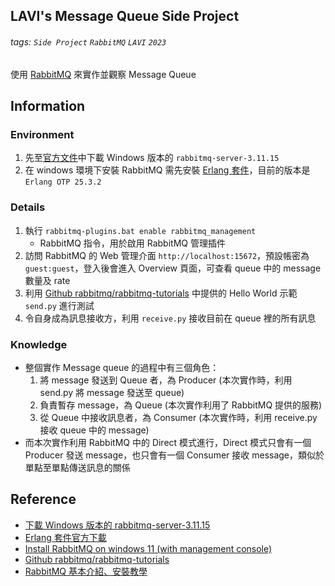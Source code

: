 ## LAVI's Message Queue Side Project
###### tags: `Side Project` `RabbitMQ` `LAVI` `2023` 
使用 [RabbitMQ](https://www.rabbitmq.com/) 來實作並觀察 Message Queue 

## Information
### Environment
1. 先至[官方文件](https://www.rabbitmq.com/install-windows.html)中下載 Windows 版本的 `rabbitmq-server-3.11.15`
2. 在 windows 環境下安裝 RabbitMQ 需先安裝 [Erlang 套件](https://www.erlang.org/downloads)，目前的版本是 `Erlang OTP 25.3.2`

### Details
1. 執行 `rabbitmq-plugins.bat enable rabbitmq_management`
    - RabbitMQ 指令，用於啟用 RabbitMQ 管理插件
2. 訪問 RabbitMQ 的 Web 管理介面 `http://localhost:15672`，預設帳密為 `guest:guest`，登入後會進入 Overview 頁面，可查看 queue 中的 message 數量及 rate
3. 利用 [Github rabbitmq/rabbitmq-tutorials](https://github.com/rabbitmq/rabbitmq-tutorials/tree/main/python) 中提供的 Hello World 示範 `send.py` 進行測試
4. 令自身成為訊息接收方，利用 `receive.py` 接收目前在 queue 裡的所有訊息

### Knowledge
- 整個實作 Message queue 的過程中有三個角色：
  1. 將 message 發送到 Queue 者，為 Producer (本次實作時，利用 send.py 將 message 發送至 queue)
  2. 負責暫存 message，為 Queue (本次實作利用了 RabbitMQ 提供的服務)
  3. 從 Queue 中接收訊息者，為 Consumer (本次實作時，利用 receive.py 接收 queue 中的 message)
- 而本次實作利用 RabbitMQ 中的 Direct 模式進行，Direct 模式只會有一個 Producer 發送 message，也只會有一個 Consumer 接收 message，類似於單點至單點傳送訊息的關係

## Reference
- [下載 Windows 版本的 rabbitmq-server-3.11.15](https://www.rabbitmq.com/install-windows.html)
- [Erlang 套件官方下載](https://www.erlang.org/downloads)
- [Install RabbitMQ on windows 11 (with management console)](https://www.youtube.com/watch?v=9-RiNlhzHek)
- [Github rabbitmq/rabbitmq-tutorials](https://github.com/rabbitmq/rabbitmq-tutorials/tree/main/python)
- [RabbitMQ 基本介紹、安裝教學](https://kucw.github.io/blog/2020/11/rabbitmq/)

<!-- 自從寫作品集的時候發現當初過程紀錄和截圖都太糊ㄌ...
以至於未來整理的時候很頭疼
這次學乖了，寫好的當下就要仔細寫好紀錄，未來的自己會感謝你 QQ -->

